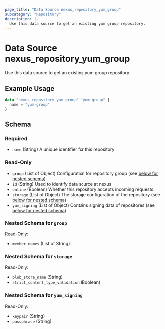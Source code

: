 ```yaml
---
page_title: "Data Source nexus_repository_yum_group"
subcategory: "Repository"
description: |-
  Use this data source to get an existing yum group repository.
---
```

# Data Source nexus_repository_yum_group
Use this data source to get an existing yum group repository.
## Example Usage
```terraform
data "nexus_repository_yum_group" "yum_group" {
  name = "yum-group"
}
```
<!-- schema generated by tfplugindocs -->
## Schema

### Required

- `name` (String) A unique identifier for this repository

### Read-Only

- `group` (List of Object) Configuration for repository group (see [below for nested schema](#nestedatt--group))
- `id` (String) Used to identify data source at nexus
- `online` (Boolean) Whether this repository accepts incoming requests
- `storage` (List of Object) The storage configuration of the repository (see [below for nested schema](#nestedatt--storage))
- `yum_signing` (List of Object) Contains signing data of repositores (see [below for nested schema](#nestedatt--yum_signing))

<a id="nestedatt--group"></a>
### Nested Schema for `group`

Read-Only:

- `member_names` (List of String)


<a id="nestedatt--storage"></a>
### Nested Schema for `storage`

Read-Only:

- `blob_store_name` (String)
- `strict_content_type_validation` (Boolean)


<a id="nestedatt--yum_signing"></a>
### Nested Schema for `yum_signing`

Read-Only:

- `keypair` (String)
- `passphrase` (String)
